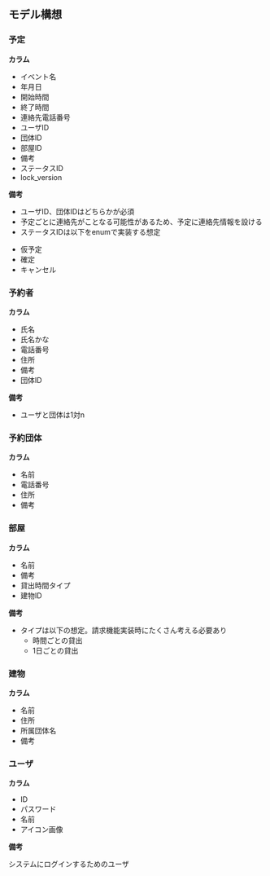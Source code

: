
## モデル構想

### 予定

**カラム**

* イベント名
* 年月日
* 開始時間
* 終了時間
* 連絡先電話番号
* ユーザID
* 団体ID
* 部屋ID
* 備考
* ステータスID
* lock_version

**備考**

* ユーザID、団体IDはどちらかが必須
* 予定ごとに連絡先がことなる可能性があるため、予定に連絡先情報を設ける
* ステータスIDは以下をenumで実装する想定
 - 仮予定
 - 確定
 - キャンセル

### 予約者

**カラム**

* 氏名
* 氏名かな
* 電話番号
* 住所
* 備考
* 団体ID

**備考**

* ユーザと団体は1対n

### 予約団体

**カラム**

* 名前
* 電話番号
* 住所
* 備考

### 部屋

**カラム**

* 名前
* 備考
* 貸出時間タイプ
* 建物ID

**備考**

* タイプは以下の想定。請求機能実装時にたくさん考える必要あり
  - 時間ごとの貸出
  - 1日ごとの貸出

### 建物

**カラム**

* 名前
* 住所
* 所属団体名
* 備考

### ユーザ

**カラム**

* ID
* パスワード
* 名前
* アイコン画像

**備考**

システムにログインするためのユーザ



